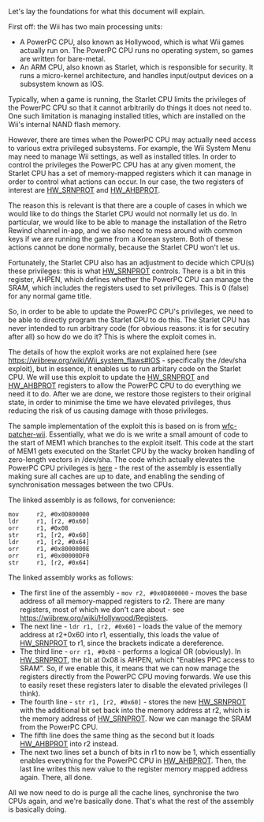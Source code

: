 Let's lay the foundations for what this document will explain.

First off: the Wii has two main processing units: 
- A PowerPC CPU, also known as Hollywood, which is what Wii games actually run on. The PowerPC CPU runs no operating system, so games are written for bare-metal.
- An ARM CPU, also known as Starlet, which is responsible for security. It runs a micro-kernel architecture, and handles input/output devices on a subsystem known as IOS.

Typically, when a game is running, the Starlet CPU limits the privileges of the PowerPC CPU so that it cannot arbitrarily do things it does not need to.
One such limitation is managing installed titles, which are installed on the Wii's internal NAND flash memory. 

However, there are times when the PowerPC CPU may actually need access to various extra privileged subsystems. For example, the Wii System Menu may need to manage Wii settings,
as well as installed titles.
In order to control the privileges the PowerPC CPU has at any given moment, the Starlet CPU has a set of memory-mapped registers which it can manage in order to control what
actions can occur. In our case, the two registers of interest are [HW_SRNPROT] and [HW_AHBPROT].

The reason this is relevant is that there are a couple of cases in which we would like to do things the Starlet CPU would not normally let us do. In particular, we would like to be able to
manage the installation of the Retro Rewind channel in-app, and we also need to mess around with common keys if we are running the game from a Korean system. Both of these actions cannot
be done normally, because the Starlet CPU won't let us.

Fortunately, the Starlet CPU also has an adjustment to decide which CPU(s) these privileges: this is what [HW_SRNPROT] controls. There is a bit in this register, AHPEN, which
defines whether the PowerPC CPU can manage the SRAM, which includes the registers used to set privileges. This is 0 (false) for any normal game title.

So, in order to be able to update the PowerPC CPU's privileges, we need to be able to directly program the Starlet CPU to do this. The Starlet CPU has never intended to run arbitrary code (for obvious
reasons: it is for secutiry after all) so how do we do it? This is where the exploit comes in.

The details of how the exploit works are not explained here (see https://wiibrew.org/wiki/Wii_system_flaws#IOS - specifically the /dev/sha exploit), but in essence, it enables us to run
arbitary code on the Starlet CPU. We will use this exploit to update the [HW_SRNPROT] and [HW_AHBPROT] registers to allow the PowerPC CPU to do everything we need it to do. After we are
done, we restore those registers to their original state, in order to minimise the time we have elevated privileges, thus reducing the risk of us causing damage with those privileges.

The sample implementation of the exploit this is based on is from [wfc-patcher-wii](https://github.com/WiiLink24/wfc-patcher-wii). Essentially, what we do is we write a small amount of
code to the start of MEM1 which branches to the exploit itself. This code at the start of MEM1 gets executed on the Starlet CPU by the wacky broken handling of zero-length vectors in /dev/sha.
The code which actually elevates the PowerPC CPU privileges is [here](https://github.com/WiiLink24/wfc-patcher-wii/blob/96147b536134937842a203c6033b3b370f4dcee7/launcher/source/IOS.cpp#L79-L86) - the rest of the assembly is essentially making sure all caches are up to date, and enabling the sending of synchronisation messages between the two CPUs.

The linked assembly is as follows, for convenience:
```assembly
mov     r2, #0x0D800000
ldr     r1, [r2, #0x60]
orr     r1, #0x08
str     r1, [r2, #0x60]
ldr     r1, [r2, #0x64]
orr     r1, #0x8000000E
orr     r1, #0x00000DF0
str     r1, [r2, #0x64]
```

The linked assembly works as follows:
- The first line of the assembly - `mov r2, #0x0D800000` - moves the base address of all memory-mapped registers to r2. There are many registers, most of which we don't care about - see
https://wiibrew.org/wiki/Hollywood/Registers. 
- The next line - `ldr r1, [r2, #0x60]` - loads the value of the memory address at r2+0x60 into r1, essentially, this loads the value of  [HW_SRNPROT] to r1, since the brackets indicate 
a dereference. 
- The third line - `orr r1, #0x08` - performs a logical OR (obviously). In [HW_SRNPROT], the bit at 0x08 is AHPEN, which "Enables PPC access to SRAM". So, if we enable this, it means that
we can now manage the registers directly from the PowerPC CPU moving forwards. We use this to easily reset these registers later to disable the elevated privileges (I think).
- The fourth line - `str r1, [r2, #0x60]` - stores the new [HW_SRNPROT] with the additional bit set back into the memory address at r2, which is the memory address of [HW_SRNPROT]. Now
we can manage the SRAM from the PowerPC CPU.
- The fifth line does the same thing as the second but it loads [HW_AHBPROT] into r2 instead.
- The next two lines set a bunch of bits in r1 to now be 1, which essentially enables everything for the PowerPC CPU in [HW_AHBPROT]. Then, the last line writes this new value to the register
memory mapped address again. There, all done.

All we now need to do is purge all the cache lines, synchronise the two CPUs again, and we're basically done. That's what the rest of the assembly is basically doing.

[HW_SRNPROT]: https://wiibrew.org/wiki/Hollywood/Registers#HW_SRNPROT
[HW_AHBPROT]: https://wiibrew.org/wiki/Hollywood/Registers#HW_AHBPROT